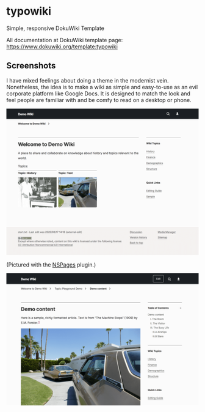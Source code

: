 # typowiki
Simple, responsive DokuWiki Template

All documentation at DokuWiki template page: https://www.dokuwiki.org/template:typowiki

## Screenshots

I have mixed feelings about doing a theme in the modernist vein. Nonetheless, the idea is to make a wiki as simple and easy-to-use as an evil corporate platform like Google Docs. It is designed to match the look and feel people are familiar with and be comfy to read on a desktop or phone.

![Screenshot of typowiki theme index page](preview.png)

(Pictured with the [NSPages](https://www.dokuwiki.org/plugin:nspages) plugin.)

![Screenshot of typowiki theme wiki document page](preview2.png)
